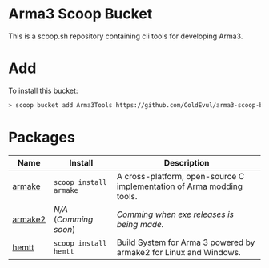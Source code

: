 # Arma3 Scoop Bucket

This is a scoop.sh repository containing cli tools for developing Arma3.

# Add 

To install this bucket: 

```sh
> scoop bucket add Arma3Tools https://github.com/ColdEvul/arma3-scoop-bucket.git
```

# Packages
| Name                                                | Install                                 | Description                                |
| --------------------------------------------------- | --------------------------------------- | ------------------------------------------ |
| [armake](https://github.com/KoffeinFlummi/armake)   | `scoop install armake`                  | A cross-platform, open-source C implementation of Arma modding tools. |
| [armake2](https://github.com/KoffeinFlummi/armake2) | *N/A* (*Comming soon*)                  | *Comming when exe releases is being made.* |
| [hemtt](https://github.com/synixebrett/HEMTT)       | `scoop install hemtt`                   | Build System for Arma 3 powered by armake2 for Linux and Windows. |
